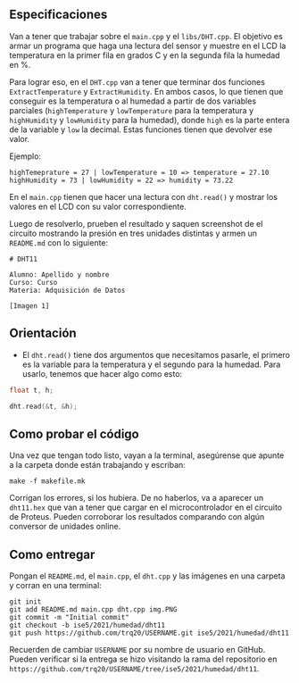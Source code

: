 ## Especificaciones

Van a tener que trabajar sobre el `main.cpp` y el `libs/DHT.cpp`. El objetivo es armar un programa que haga una lectura del sensor y muestre en el LCD la temperatura en la primer fila en grados C y en la segunda fila la humedad en %.

Para lograr eso, en el `DHT.cpp` van a tener que terminar dos funciones `ExtractTemperature` y `ExtractHumidity`. En ambos casos, lo que tienen que conseguir es la temperatura o al humedad a partir de dos variables parciales (`highTemperature` y `lowTemperature` para la temperatura y `highHumidity` y `lowHumidity` para la humedad), donde `high` es la parte entera de la variable y `low` la decimal. Estas funciones tienen que devolver ese valor.

Ejemplo:

```
highTemeprature = 27 | lowTemperature = 10 => temperature = 27.10
highHumidity = 73 | lowHumidity = 22 => humidity = 73.22
```

En el `main.cpp` tienen que hacer una lectura con `dht.read()` y mostrar los valores en el LCD con su valor correspondiente. 

Luego de resolverlo, prueben el resultado y saquen screenshot de el circuito mostrando la presión en tres unidades distintas y armen un `README.md` con lo siguiente:

```
# DHT11

Alumno: Apellido y nombre
Curso: Curso
Materia: Adquisición de Datos

[Imagen 1]
```

## Orientación

- El `dht.read()` tiene dos argumentos que necesitamos pasarle, el primero es la variable para la temperatura y el segundo para la humedad. Para usarlo, tenemos que hacer algo como esto:

```cpp
float t, h;

dht.read(&t, &h);
```

## Como probar el código

Una vez que tengan todo listo, vayan a la terminal, asegúrense que apunte a la carpeta donde están trabajando y escriban:

```
make -f makefile.mk
```

Corrigan los errores, si los hubiera. De no haberlos, va a aparecer un `dht11.hex` que van a tener que cargar en el microcontrolador en el circuito de Proteus. Pueden corroborar los resultados comparando con algún conversor de unidades online.

## Como entregar

Pongan el `README.md`, el `main.cpp`, el `dht.cpp` y las imágenes en una carpeta y corran en una terminal:

```
git init
git add README.md main.cpp dht.cpp img.PNG
git commit -m "Initial commit"
git checkout -b ise5/2021/humedad/dht11
git push https://github.com/trq20/USERNAME.git ise5/2021/humedad/dht11
```

Recuerden de cambiar `USERNAME` por su nombre de usuario en GitHub. Pueden verificar si la entrega se hizo visitando la rama del repositorio en `https://github.com/trq20/USERNAME/tree/ise5/2021/humedad/dht11`.
